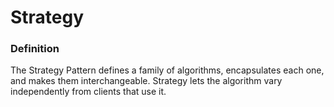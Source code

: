 # Strategy
### Definition
The Strategy Pattern defines a family of algorithms, encapsulates each one, and makes them interchangeable.
Strategy lets the algorithm vary independently from clients that use it.